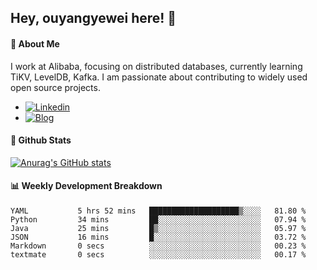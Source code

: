 ## Hey, ouyangyewei here! :wave:

#### :rocket: About Me
I work at Alibaba, focusing on distributed databases, currently learning TiKV, LevelDB, Kafka. I am passionate about contributing to widely used open source projects.

- [![Linkedin](https://img.shields.io/badge/LinkedIn-ouyangyewei-blue)](https://www.linkedin.com/in/ouyangyewei/)
- [![Blog](https://img.shields.io/badge/Blog-yeweiouyang-orange)](https://blog.csdn.net/yeweiouyang)

#### :star2: Github Stats
[![Anurag's GitHub stats](https://github-readme-stats.vercel.app/api?username=ouyangyewei&show_icons=true&cache_seconds=3600&theme=tokyonight)](https://github.com/anuraghazra/github-readme-stats)

#### :bar_chart: Weekly Development Breakdown
<!--START_SECTION:waka-->

```text
YAML           5 hrs 52 mins   ████████████████████▒░░░░   81.80 %
Python         34 mins         ██░░░░░░░░░░░░░░░░░░░░░░░   07.94 %
Java           25 mins         █▒░░░░░░░░░░░░░░░░░░░░░░░   05.97 %
JSON           16 mins         █░░░░░░░░░░░░░░░░░░░░░░░░   03.72 %
Markdown       0 secs          ░░░░░░░░░░░░░░░░░░░░░░░░░   00.23 %
textmate       0 secs          ░░░░░░░░░░░░░░░░░░░░░░░░░   00.17 %
```

<!--END_SECTION:waka-->
